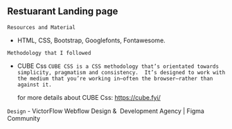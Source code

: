 ## Restuarant Landing page

`Resources and Material`

- HTML, CSS, Bootstrap, Googlefonts, Fontawesome.

`Methodology that I followed`

- CUBE Css
  `CUBE CSS is a CSS methodology that’s orientated towards simplicity, pragmatism and consistency. 
It’s designed to work with the medium that you’re working in—often the browser—rather than against it.`

  for more details about CUBE Css: https://cube.fyi/

`Design` - VictorFlow Webflow Design &  Development Agency | Figma Community
